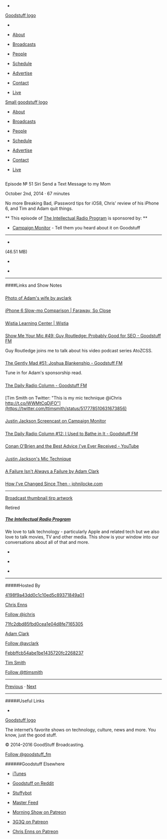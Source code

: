 

-
[Goodstuff logo](http://www.goodstuff.fm/)[](/assets/goodstuff_logo-17c1fe6f378352de5d7345f76152130b.svg)

-


-  [About](/about)

-  [Broadcasts](/broadcasts)

-  [People](/people)

-  [Schedule](/schedule)

-  [Advertise](/advertise)

-  [Contact](/contact)

-  [Live](/live)


[Small goodstuff logo](http://www.goodstuff.fm/)[](/assets/small_goodstuff_logo-bf032e72b9ec41494f4d90905f1ad619.svg)


-  [About](/about)

-  [Broadcasts](/broadcasts)

-  [People](/people)

-  [Schedule](/schedule)

-  [Advertise](/advertise)

-  [Contact](/contact)

-  [Live](/live)


##
Episode № 51
Siri Send a Text Message to my Mom


October 2nd, 2014
·
67
minutes


No more Breaking Bad, iPassword tips for iOS8, Chris' review of his iPhone 6, and Tim and Adam quit things.


**
This episode of
[The Intellectual Radio Program](/tirp)
is sponsored by:
**


-  [Campaign Monitor](http://www.campaignmonitor.com/) - Tell them you heard about it on Goodstuff


------------------------------


-
[](https://goodstuffs3.s3.amazonaws.com/uploads/tirp-51.mp3)(46.51 MB)

-
[](http://twitter.com/intent/tweet?text=The%20Intellectual%20Radio%20Program%20%E2%84%96%2051%20on%20@goodstuff_fm%20-%20http://goodstuff.fm/tirp/51)

-
[](http://www.facebook.com/sharer/sharer.php?u=http://goodstuff.fm/tirp/51)


------------------------------


####Links and Show Notes

#####
[Photo of Adam's wife by avclark](http://instagram.com/p/tqKsVum7GG)


#####
[iPhone 6 Slow-mo Comparison | Faraway, So Close](http://www.chrisenns.com/2014/09/iphone-6-slow-mo-comparison/)


#####
[Wistia Learning Center | Wistia](http://wistia.com/learning)


#####
[Show Me Your Mic #49: Guy Routledge: Probably Good for SEO - Goodstuff FM](http://goodstuff.fm/smym/49)


Guy Routledge joins me to talk about his video podcast series AtoZCSS.


#####
[The Gently Mad #51: Joshua Blankenship - Goodstuff FM](http://www.goodstuff.fm/thegentlymad/51)


Tune in for Adam's sponsorship read.


#####
[The Daily Radio Column - Goodstuff FM](http://www.goodstuff.fm/dailycolumn)


#####
[Tim Smith on Twitter: "This is my mic technique @iChris http://t.co/WWMtCqDjFO"](https://twitter.com/ttimsmith/status/517778510631673856)


#####
[Justin Jackson Screencast on Campaign Monitor](http://screencast.com/t/kilKgl9PXcri)


#####
[The Daily Radio Column #12: I Used to Bathe in It - Goodstuff FM](http://www.goodstuff.fm/dailycolumn/12)


#####
[Conan O'Brien and the Best Advice I've Ever Received - YouTube](https://www.youtube.com/watch?v=1n5Askcdayw&feature=youtu.be)


#####
[Justin Jackson's Mic Technique](http://cl.ly/image/2B0F0X2v2o0E)


#####
[A Failure Isn't Always a Failure by Adam Clark](http://avclark.com/a-failure-isnt-always-a-failure/)


#####
[How I’ve Changed Since Then - johnjlocke.com](http://www.johnjlocke.com/2014/how-ive-changed-since-then/)


------------------------------


[Broadcast thumbnail tirp artwork](/tirp)[](https://goodstuffs3.s3.amazonaws.com/uploads/broadcast/image/15/broadcast_thumbnail_tirp_artwork.png)

Retired


##### [The Intellectual Radio Program](/tirp)


We love to talk technology - particularly Apple and related tech but we also love to talk movies, TV and other media. This show is your window into our conversations about all of that and more.

-
[](https://itunes.apple.com/us/podcast/intellectual-radio-program/id682246844)

-
[](/tirp/feed)

-
[](mailto:chris@goodstuff.fm?cc=sponsorship%40goodstuff.fm&subject=%5BGoodStuff%20FM%5D%20Sponsorship%20Inquiry%20for%20The%20Intellectual%20Radio%20Program)


------------------------------


#####Hosted By


[4198f9a43dd0c1c10ed5c89371849a01](/people/chris-enns)[](http://gravatar.com/avatar/4198f9a43dd0c1c10ed5c89371849a01.png?s=300&r=pg)

[Chris Enns](/people/chris-enns)


[Follow @ichris](https://twitter.com/ichris)


[71fc2dbd85fbd0cea1e04d8fe7165305](/people/avclark)[](http://gravatar.com/avatar/71fc2dbd85fbd0cea1e04d8fe7165305.png?s=300&r=pg)

[Adam Clark](/people/avclark)


[Follow @avclark](https://twitter.com/avclark)


[Febbffcb54abe1be1435720fc2268237](/people/ttimsmith)[](http://gravatar.com/avatar/febbffcb54abe1be1435720fc2268237.png?s=300&r=pg)

[Tim Smith](/people/ttimsmith)


[Follow @ttimsmith](https://twitter.com/ttimsmith)


------------------------------


[Previous](/tirp/50)
·
[Next](/tirp/52)


------------------------------


#####Useful Links

-
[](mailto:chris@goodstuff.fm?subject=%5BGoodstuff%20FM%5D%20Feedback%20for%20The%20Intellectual%20Radio%20Program)


[Goodstuff logo](http://www.goodstuff.fm/)[](/assets/goodstuff_logo-17c1fe6f378352de5d7345f76152130b.svg)


The internet’s favorite shows on technology, culture, news and more. You know, just the good stuff.


© 2014–2016 GoodStuff Broadcasting.

[Follow @goodstuff_fm](https://twitter.com/goodstufffm)


######Goodstuff Elsewhere

-  [iTunes](https://itunes.apple.com/us/artist/goodstuff-fm/id843385597?mt=2)

-  [Goodstuff on Reddit](https://www.reddit.com/r/Goodstuff_fm/)

-  [Stuffybot](http://stuffybot.goodstuff.fm)

-  [Master Feed](/master/feed)

-  [Morning Show on Patreon](https://www.patreon.com/morningshow)

-  [3G3Q on Patreon](https://www.patreon.com/3g3q)

-  [Chris Enns on Patreon](https://www.patreon.com/ichris)
